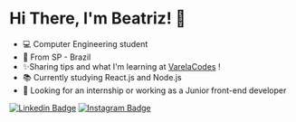 # Hi There, I'm Beatriz! 👋

- 💻 Computer Engineering student 
- 📍 From SP - Brazil 
- ✨Sharing tips and what I'm learning at [VarelaCodes](https://www.instagram.com/varelacodes/?hl=pt-br) !
- 📚 Currently studying React.js and Node.js
- 💼 Looking for an internship or working as a Junior front-end developer

[![Linkedin Badge](https://img.shields.io/badge/-LinkedIn-blue?style=flat-square&logo=Linkedin&logoColor=white&link=https://www.linkedin.com/in/beatriz-varela-79a104176/)](https://www.linkedin.com/in/beatriz-varela-79a104176/) [![Instagram Badge](https://img.shields.io/badge/-Instagram-violet?style=flat-square&logo=Instagram&logoColor=white&link=https://www.instagram.com/varelacodes/?hl=pt-br)](https://www.instagram.com/varelacodes/?hl=pt-br)
